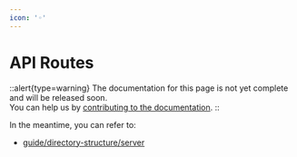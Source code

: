 ```yaml
---
icon: '◦'
---
```


# API Routes

::alert{type=warning}
The documentation for this page is not yet complete and will be released soon.<br>
You can help us by [contributing to the documentation](/community/documentation).
::

In the meantime, you can refer to:

- [guide/directory-structure/server](/guide/directory-structure/server)

